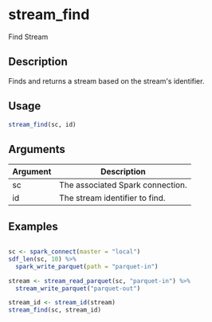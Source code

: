 # stream_find


Find Stream




## Description

Finds and returns a stream based on the stream's identifier.





## Usage
```r
stream_find(sc, id)
```




## Arguments


Argument      |Description
------------- |----------------
sc | The associated Spark connection.
id | The stream identifier to find.






## Examples

```r

sc <- spark_connect(master = "local")
sdf_len(sc, 10) %>%
  spark_write_parquet(path = "parquet-in")

stream <- stream_read_parquet(sc, "parquet-in") %>%
  stream_write_parquet("parquet-out")

stream_id <- stream_id(stream)
stream_find(sc, stream_id)

```





